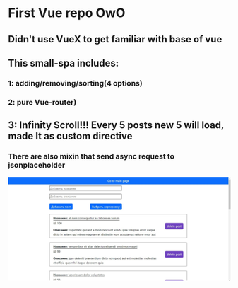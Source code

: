 # First Vue repo OwO

## Didn't use VueX to get familiar with base of vue
## This small-spa includes:
### 1: adding/removing/sorting(4 options)
### 2: pure Vue-router)
## 3: Infinity Scroll!!! Every 5 posts new 5 will load, made It as custom directive
### There are also mixin that send async request to jsonplaceholder

![preview](https://raw.githubusercontent.com/dehwyy/src/imgSrc/postsVue.jpg)
